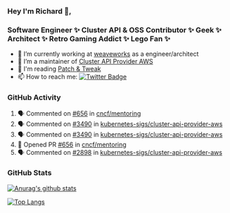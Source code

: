 ### Hey I'm Richard 👋, 

<h3 align="left">Software Engineer ✨ Cluster API & OSS Contributor ✨ Geek ✨ Architect ✨ Retro Gaming Addict ✨ Lego Fan ✨</h3>

- 🔭 I’m currently working at [weaveworks](https://github.com/weaveworks) as a engineer/architect
- 👯 I’m a maintainer of [Cluster API Provider AWS](https://github.com/kubernetes-sigs/cluster-api-provider-aws)
- 💬 I'm reading [Patch & Tweak](https://bjooks.com/products/patch-tweak-exploring-modular-synthesis)
- 📫 How to reach me: [![Twitter Badge](https://img.shields.io/badge/-@fruit_case-00acee?style=flat&logo=Twitter&logoColor=white)](https://twitter.com/intent/follow?screen_name=fruit_case "Follow on Twitter")

### GitHub Activity 

<!--START_SECTION:activity-->
1. 🗣 Commented on [#656](https://github.com/cncf/mentoring/issues/656) in [cncf/mentoring](https://github.com/cncf/mentoring)
2. 🗣 Commented on [#3490](https://github.com/kubernetes-sigs/cluster-api-provider-aws/issues/3490) in [kubernetes-sigs/cluster-api-provider-aws](https://github.com/kubernetes-sigs/cluster-api-provider-aws)
3. 🗣 Commented on [#3490](https://github.com/kubernetes-sigs/cluster-api-provider-aws/issues/3490) in [kubernetes-sigs/cluster-api-provider-aws](https://github.com/kubernetes-sigs/cluster-api-provider-aws)
4. 💪 Opened PR [#656](https://github.com/cncf/mentoring/pull/656) in [cncf/mentoring](https://github.com/cncf/mentoring)
5. 🗣 Commented on [#2898](https://github.com/kubernetes-sigs/cluster-api-provider-aws/issues/2898) in [kubernetes-sigs/cluster-api-provider-aws](https://github.com/kubernetes-sigs/cluster-api-provider-aws)
<!--END_SECTION:activity-->

### GitHub Stats

[![Anurag's github stats](https://github-readme-stats.vercel.app/api?username=richardcase&count_private=true&show_icons=true)](https://github.com/anuraghazra/github-readme-stats)

[![Top Langs](https://github-readme-stats.vercel.app/api/top-langs/?username=richardcase&hide=html&layout=compact)](https://github.com/anuraghazra/github-readme-stats)
